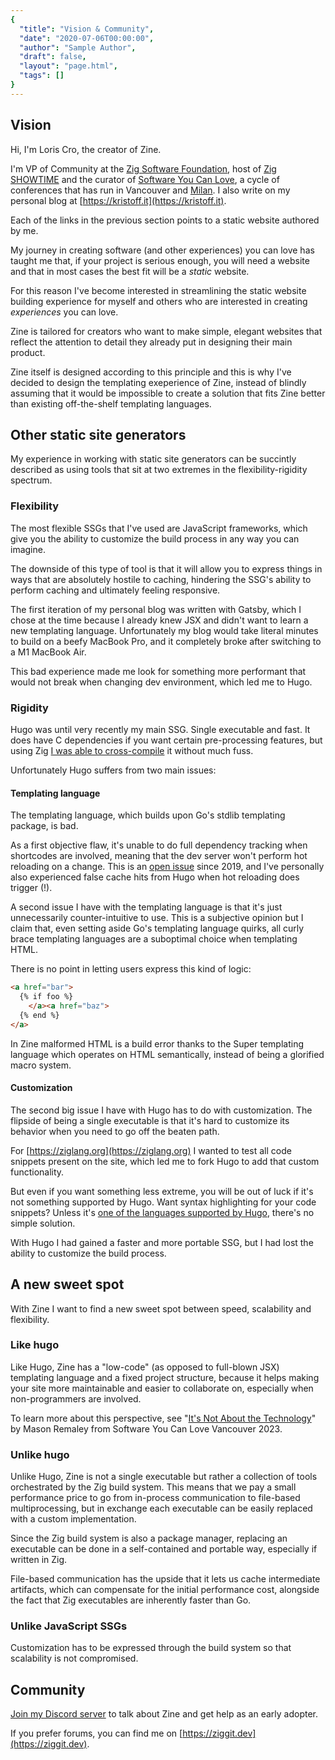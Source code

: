 ```yaml
---
{
  "title": "Vision & Community",
  "date": "2020-07-06T00:00:00",
  "author": "Sample Author",
  "draft": false,
  "layout": "page.html",
  "tags": []
}  
--- 
```

## Vision
Hi, I'm Loris Cro, the creator of Zine.

I'm VP of Community at the [Zig Software Foundation](https://ziglang.org),
host of [Zig SHOWTIME](https://zig.show) and the curator of 
[Software You Can Love](https://softwareyoucan.love), a cycle of conferences 
that has run in Vancouver and [Milan](https://sycl.it). I also write on my 
personal blog at [https://kristoff.it](https://kristoff.it).

Each of the links in the previous section points to a static website authored 
by me. 

My journey in creating software (and other experiences) 
you can love has taught me that, if your project is serious enough, you will
need a website and that in most cases the best fit will be a *static* website.

For this reason I've become interested in streamlining the static website 
building experience for myself and others who are interested in creating *experiences*
you can love.

Zine is tailored for creators who want to make simple, elegant websites that 
reflect the attention to detail they already put in designing their main product.

Zine itself is designed according to this principle and this is why I've decided
to design the templating exeperience of Zine, instead of blindly assuming that
it would be impossible to create a solution that fits Zine better than existing
off-the-shelf templating languages.

## Other static site generators
My experience in working with static site generators can be succintly described
as using tools that sit at two extremes in the flexibility-rigidity spectrum.

### Flexibility
The most flexible SSGs that I've used are JavaScript frameworks, 
which give you the ability to customize the build process in any way you can 
imagine. 

The downside of this type of tool is that it will allow you to express things 
in ways that are absolutely hostile to caching, hindering the SSG's 
ability to perform caching and ultimately feeling responsive.

The first iteration of my personal blog was written with Gatsby, which I chose
at the time because I already knew JSX and didn't want to learn a new templating 
language. Unfortunately my blog would take literal minutes to build on a beefy 
MacBook Pro, and it completely broke after switching to a M1 MacBook Air.

This bad experience made me look for something more performant that would not 
break when changing dev environment, which led me to Hugo.

### Rigidity
Hugo was until very recently my main SSG. Single executable and fast. It does
have C dependencies if you want certain pre-processing features, but using Zig 
[I was able to cross-compile](https://dev.to/kristoff/zig-makes-go-cross-compilation-just-work-29ho) 
it without much fuss.

Unfortunately Hugo suffers from two main issues:

#### Templating language
The templating language, which builds upon Go's stdlib templating package, is bad.

As a first objective flaw, it's unable to do full dependency tracking when 
shortcodes are involved, meaning that the dev server won't perform hot reloading
on a change. This is an [open issue](https://github.com/gohugoio/hugo/issues/6177) 
since 2019, and I've personally also experienced false cache hits from Hugo when
hot reloading does trigger (!).

A second issue I have with the templating language is that it's just 
unnecessarily counter-intuitive to use. This is a subjective opinion but I claim 
that, even setting aside Go's templating language quirks, all curly brace 
templating languages are a suboptimal choice when templating HTML.

There is no point in letting users express this kind of logic:

```html
<a href="bar">
  {% if foo %}
    </a><a href="baz">
  {% end %}
</a>
```

In Zine malformed HTML is a build error thanks to the Super templating language
which operates on HTML semantically, instead of being a glorified macro system.

#### Customization
The second big issue I have with Hugo has to do with customization. The flipside
of being a single executable is that it's hard to customize its behavior when
you need to go off the beaten path.

For [https://ziglang.org](https://ziglang.org) I wanted to test all code 
snippets present on the site, which led me to fork Hugo to add that custom
functionality.

But even if you want something less extreme, you will be out of luck if it's not
something supported by Hugo. Want syntax highlighting for your code snippets? 
Unless it's [one of the languages supported by Hugo](https://gohugo.io/content-management/syntax-highlighting/#list-of-chroma-highlighting-languages), there's no simple solution.

With Hugo I had gained a faster and more portable SSG, but I had lost the ability
to customize the build process.

## A new sweet spot
With Zine I want to find a new sweet spot between speed, scalability and flexibility.


### Like hugo
Like Hugo, Zine has a "low-code" (as opposed to full-blown JSX) templating 
language and a fixed project structure, because it helps making your site 
more maintainable and easier to collaborate on, especially when non-programmers 
are involved.

To learn more about this perspective, see "[It's Not About the Technology](https://www.youtube.com/watch?v=89bLKVvF85M)" by Mason Remaley from Software You Can Love Vancouver 2023.
 
### Unlike hugo
Unlike Hugo, Zine is not a single executable but rather a collection of tools
orchestrated by the Zig build system. This means that we pay a small performance
price to go from in-process communication to file-based multiprocessing, but in
exchange each executable can be easily replaced with a custom implementation.

Since the Zig build system is also a package manager, replacing an executable
can be done in a self-contained and portable way, especially if written in Zig.

File-based communication has the upside that it lets us cache intermediate 
artifacts, which can compensate for the initial performance cost, alongside
the fact that Zig executables are inherently faster than Go.

### Unlike JavaScript SSGs
Customization has to be expressed through the build system so that scalability is not
compromised.


## Community
[Join my Discord server](https://discord.gg/B73sGxF) to talk about Zine and get 
help as an early adopter.

If you prefer forums, you can find me on [https://ziggit.dev](https://ziggit.dev).
